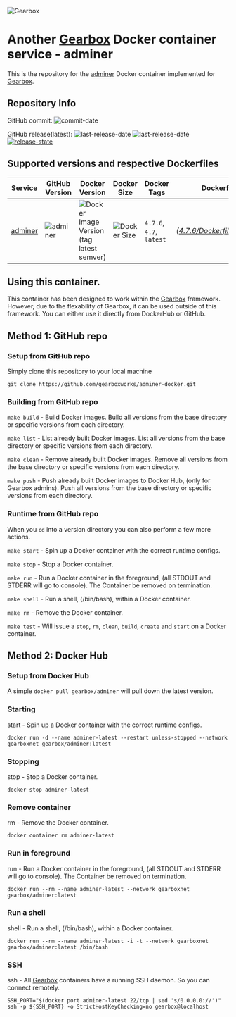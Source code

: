 ![Gearbox](https://github.com/gearboxworks/gearbox.github.io/raw/master/Gearbox-100x.png)


# Another [Gearbox](https://github.com/gearboxworks/) Docker container service - adminer
This is the repository for the [adminer](https://www.adminer.org/) Docker container implemented for [Gearbox](https://github.com/gearboxworks/).


## Repository Info
GitHub commit: ![commit-date](https://img.shields.io/github/last-commit/gearboxworks/docker-adminer?style=flat-square)

GitHub release(latest): ![last-release-date](https://img.shields.io/github/release-date/gearboxworks/docker-adminer) ![last-release-date](https://img.shields.io/github/v/tag/gearboxworks/docker-adminer?sort=semver) [![release-state](https://github.com/gearboxworks/docker-adminer/workflows/release/badge.svg?event=release)](https://github.com/gearboxworks/docker-adminer/actions?query=workflow%3Arelease)


## Supported versions and respective Dockerfiles
| Service | GitHub Version | Docker Version | Docker Size | Docker Tags | Dockerfile |
| ------- | -------------- | -------------- | ----------- | ----------- | ---------- |
| [adminer](https://www.adminer.org/) | ![adminer](https://img.shields.io/badge/adminer-4.7.6-green.svg) | ![Docker Image Version (tag latest semver)](https://img.shields.io/docker/v/gearboxworks/adminer/4.7.6) | ![Docker Size](https://img.shields.io/docker/image-size/gearboxworks/adminer/4.7.6) | `4.7.6`, `4.7`, `latest` | _([4.7.6/DockerfileRuntime](https://github.com/gearboxworks/docker-adminer/blob/master/4.7.6/DockerfileRuntime))_ |



## Using this container.
This container has been designed to work within the [Gearbox](https://github.com/gearboxworks/)
framework.
However, due to the flexability of Gearbox, it can be used outside of this framework.
You can either use it directly from DockerHub or GitHub.


## Method 1: GitHub repo

### Setup from GitHub repo
Simply clone this repository to your local machine

`git clone https://github.com/gearboxworks/adminer-docker.git`

### Building from GitHub repo
`make build` - Build Docker images. Build all versions from the base directory or specific versions from each directory.

`make list` - List already built Docker images. List all versions from the base directory or specific versions from each directory.

`make clean` - Remove already built Docker images. Remove all versions from the base directory or specific versions from each directory.

`make push` - Push already built Docker images to Docker Hub, (only for Gearbox admins). Push all versions from the base directory or specific versions from each directory.

### Runtime from GitHub repo
When you `cd` into a version directory you can also perform a few more actions.

`make start` - Spin up a Docker container with the correct runtime configs.

`make stop` - Stop a Docker container.

`make run` - Run a Docker container in the foreground, (all STDOUT and STDERR will go to console). The Container be removed on termination.

`make shell` - Run a shell, (/bin/bash), within a Docker container.

`make rm` - Remove the Docker container.

`make test` - Will issue a `stop`, `rm`, `clean`, `build`, `create` and `start` on a Docker container.


## Method 2: Docker Hub

### Setup from Docker Hub
A simple `docker pull gearbox/adminer` will pull down the latest version.

### Starting
start - Spin up a Docker container with the correct runtime configs.

`docker run -d --name adminer-latest --restart unless-stopped --network gearboxnet gearbox/adminer:latest`

### Stopping
stop - Stop a Docker container.

`docker stop adminer-latest`

### Remove container
rm - Remove the Docker container.

`docker container rm adminer-latest`

### Run in foreground
run - Run a Docker container in the foreground, (all STDOUT and STDERR will go to console). The Container be removed on termination.

`docker run --rm --name adminer-latest --network gearboxnet gearbox/adminer:latest`

### Run a shell
shell - Run a shell, (/bin/bash), within a Docker container.

`docker run --rm --name adminer-latest -i -t --network gearboxnet gearbox/adminer:latest /bin/bash`

### SSH
ssh - All [Gearbox](https://github.com/gearboxworks/) containers have a running SSH daemon. So you can connect remotely.

```
SSH_PORT="$(docker port adminer-latest 22/tcp | sed 's/0.0.0.0://')"
ssh -p ${SSH_PORT} -o StrictHostKeyChecking=no gearbox@localhost
```

